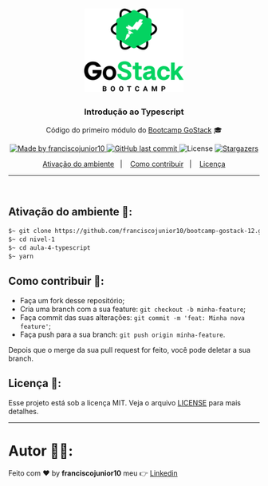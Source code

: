 <h1 align="center">
    <img alt="GoStack" src="../../.github/gostack.png" width="200px" />
</h1>

<h3 align="center">
  Introdução ao Typescript
</h3>

<p align="center">Código do primeiro módulo do <a href="https://rocketseat.com.br/bootcamp">Bootcamp GoStack</a> 🎓</p>

<p align="center">
  <a href="https://www.linkedin.com/in/franciscojunior10/">
    <img alt="Made by franciscojunior10" src="https://img.shields.io/badge/made%20by-franciscojunior10-green">
  </a>

  <a href="https://github.com/franciscojunior10/bootcamp-gostack-12/commits/master">
    <img alt="GitHub last commit" src="https://img.shields.io/github/last-commit/franciscojunior10/bootcamp-gostack-12.svg">
  </a>

  <img alt="License" src="https://img.shields.io/badge/license-MIT-%2304D361">	

  <a href="https://github.com/franciscojunior10/bootcamp-gostack-12/stargazers">
    <img alt="Stargazers" src="https://img.shields.io/github/stars/franciscojunior10/bootcamp-gostack-12?style=social">
  </a>

</p>

<p align="center">
  <a href="#-instalacao-e-execução">Ativação do ambiente</a>&nbsp;&nbsp;&nbsp;|&nbsp;&nbsp;&nbsp;
  <a href="#-como-contribuir">Como contribuir</a>&nbsp;&nbsp;&nbsp;|&nbsp;&nbsp;&nbsp;
  <a href="#memo-licença">Licença</a>
</p>


<hr>
<br/>

## Ativação do ambiente 🚀:

```bash
$~ git clone https://github.com/franciscojunior10/bootcamp-gostack-12.git
$~ cd nivel-1
$~ cd aula-4-typescript
$~ yarn
```

## Como contribuir 🤔:

- Faça um fork desse repositório;
- Cria uma branch com a sua feature: `git checkout -b minha-feature`;
- Faça commit das suas alterações: `git commit -m 'feat: Minha nova feature'`;
- Faça push para a sua branch: `git push origin minha-feature`.

Depois que o merge da sua pull request for feito, você pode deletar a sua branch.

## Licença :memo::

Esse projeto está sob a licença MIT. Veja o arquivo [LICENSE](../../LICENSE) para mais detalhes.

---
# Autor :man_technologist::

Feito com :heart: by **franciscojunior10** meu :point_right: [Linkedin](https://www.linkedin.com/in/franciscojunior10/)

